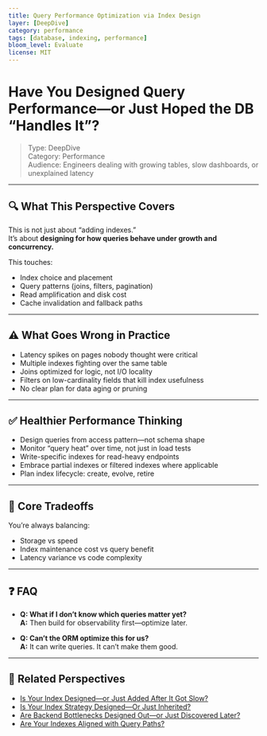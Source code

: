 ```yaml
---
title: Query Performance Optimization via Index Design
layer: [DeepDive]
category: performance
tags: [database, indexing, performance]
bloom_level: Evaluate
license: MIT
---
```


# Have You Designed Query Performance—or Just Hoped the DB “Handles It”?

> Type: DeepDive  
> Category: Performance  
> Audience: Engineers dealing with growing tables, slow dashboards, or unexplained latency

---

## 🔍 What This Perspective Covers

This is not just about “adding indexes.”  
It’s about **designing for how queries behave under growth and concurrency.**

This touches:

- Index choice and placement  
- Query patterns (joins, filters, pagination)  
- Read amplification and disk cost  
- Cache invalidation and fallback paths

---

## ⚠️ What Goes Wrong in Practice

- Latency spikes on pages nobody thought were critical  
- Multiple indexes fighting over the same table  
- Joins optimized for logic, not I/O locality  
- Filters on low-cardinality fields that kill index usefulness  
- No clear plan for data aging or pruning

---

## ✅ Healthier Performance Thinking

- Design queries from access pattern—not schema shape  
- Monitor “query heat” over time, not just in load tests  
- Write-specific indexes for read-heavy endpoints  
- Embrace partial indexes or filtered indexes where applicable  
- Plan index lifecycle: create, evolve, retire

---

## 🧠 Core Tradeoffs

You’re always balancing:

- Storage vs speed  
- Index maintenance cost vs query benefit  
- Latency variance vs code complexity

---

## ❓ FAQ

- **Q: What if I don’t know which queries matter yet?**  
  **A:** Then build for observability first—optimize later.

- **Q: Can’t the ORM optimize this for us?**  
  **A:** It can write queries. It can’t make them good.

---

## 🔗 Related Perspectives

- [Is Your Index Designed—or Just Added After It Got Slow?](../data/index-design.md)
- [Is Your Index Strategy Designed—Or Just Inherited?](../data/indexing-strategy.md)
- [Are Backend Bottlenecks Designed Out—or Just Discovered Later?](backend-bottlenecks.md)
- [Are Your Indexes Aligned with Query Paths?](indexing-paths.md)
